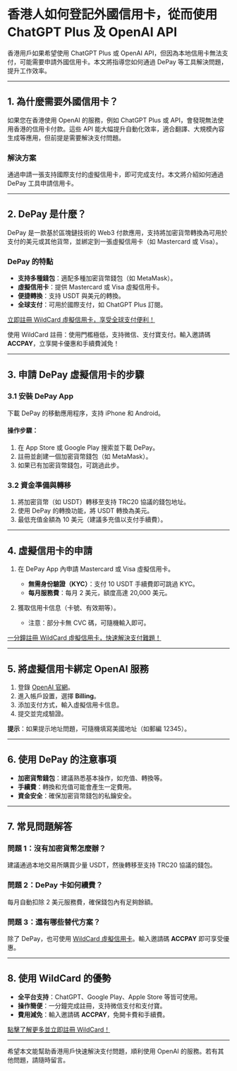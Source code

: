 # 香港人如何登記外國信用卡，從而使用 ChatGPT Plus 及 OpenAI API

香港用戶如果希望使用 ChatGPT Plus 或 OpenAI API，但因為本地信用卡無法支付，可能需要申請外國信用卡。本文將指導您如何通過 DePay 等工具解決問題，提升工作效率。

---

## 1. 為什麼需要外國信用卡？

如果您在香港使用 OpenAI 的服務，例如 ChatGPT Plus 或 API，會發現無法使用香港的信用卡付款。這些 API 能大幅提升自動化效率，適合翻譯、大規模內容生成等應用，但前提是需要解決支付問題。

### 解決方案
通過申請一張支持國際支付的虛擬信用卡，即可完成支付。本文將介紹如何通過 DePay 工具申請信用卡。

---

## 2. DePay 是什麼？

DePay 是一款基於區塊鏈技術的 Web3 付款應用，支持將加密貨幣轉換為可用於支付的美元或其他貨幣，並綁定到一張虛擬信用卡（如 Mastercard 或 Visa）。

### DePay 的特點
- **支持多種錢包**：適配多種加密貨幣錢包（如 MetaMask）。
- **虛擬信用卡**：提供 Mastercard 或 Visa 虛擬信用卡。
- **便捷轉換**：支持 USDT 與美元的轉換。
- **全球支付**：可用於國際支付，如 ChatGPT Plus 訂閱。

[立即註冊 WildCard 虛擬信用卡，享受全球支付便利！](https://bit.ly/bewildcard)

使用 WildCard 註冊：使用門檻極低，支持微信、支付寶支付。輸入邀請碼 **ACCPAY**，立享開卡優惠和手續費減免！

---

## 3. 申請 DePay 虛擬信用卡的步驟

### 3.1 安裝 DePay App
下載 DePay 的移動應用程序，支持 iPhone 和 Android。

#### 操作步驟：
1. 在 App Store 或 Google Play 搜索並下載 DePay。
2. 註冊並創建一個加密貨幣錢包（如 MetaMask）。
3. 如果已有加密貨幣錢包，可跳過此步。

### 3.2 資金準備與轉移
1. 將加密貨幣（如 USDT）轉移至支持 TRC20 協議的錢包地址。
2. 使用 DePay 的轉換功能，將 USDT 轉換為美元。
3. 最低充值金額為 10 美元（建議多充值以支付手續費）。

---

## 4. 虛擬信用卡的申請

1. 在 DePay App 內申請 Mastercard 或 Visa 虛擬信用卡。
   - **無需身份驗證（KYC）**：支付 10 USDT 手續費即可跳過 KYC。
   - **每月服務費**：每月 2 美元，額度高達 20,000 美元。

2. 獲取信用卡信息（卡號、有效期等）。
   - 注意：部分卡無 CVC 碼，可隨機輸入即可。

[一分鐘註冊 WildCard 虛擬信用卡，快速解決支付難題！](https://bit.ly/bewildcard)

---

## 5. 將虛擬信用卡綁定 OpenAI 服務

1. 登錄 [OpenAI 官網](https://openai.com/)。
2. 進入帳戶設置，選擇 **Billing**。
3. 添加支付方式，輸入虛擬信用卡信息。
4. 提交並完成驗證。

**提示**：如果提示地址問題，可隨機填寫美國地址（如郵編 12345）。

---

## 6. 使用 DePay 的注意事項

- **加密貨幣錢包**：建議熟悉基本操作，如充值、轉換等。
- **手續費**：轉換和充值可能會產生一定費用。
- **資金安全**：確保加密貨幣錢包的私鑰安全。

---

## 7. 常見問題解答

### 問題 1：沒有加密貨幣怎麼辦？
建議通過本地交易所購買少量 USDT，然後轉移至支持 TRC20 協議的錢包。

### 問題 2：DePay 卡如何續費？
每月自動扣除 2 美元服務費，確保錢包內有足夠餘額。

### 問題 3：還有哪些替代方案？
除了 DePay，也可使用 [WildCard 虛擬信用卡](https://bit.ly/bewildcard)。輸入邀請碼 **ACCPAY** 即可享受優惠。

---

## 8. 使用 WildCard 的優勢

- **全平台支持**：ChatGPT、Google Play、Apple Store 等皆可使用。
- **操作簡便**：一分鐘完成註冊，支持微信支付和支付寶。
- **費用減免**：輸入邀請碼 **ACCPAY**，免開卡費和手續費。

[點擊了解更多並立即註冊 WildCard！](https://bit.ly/bewildcard)

---

希望本文能幫助香港用戶快速解決支付問題，順利使用 OpenAI 的服務。若有其他問題，請隨時留言。
